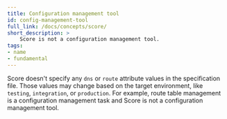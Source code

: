 ```yaml
---
title: Configuration management tool
id: config-management-tool
full_link: /docs/concepts/score/
short_description: >
    Score is not a configuration management tool.
tags:
- name
- fundamental
---
```


Score doesn't specify any `dns` or `route` attribute values in the specification file. Those values may change based on the target environment, like `testing`, `integration`, or `production`. For example, route table management is a configuration management task and Score is not a configuration management tool.
